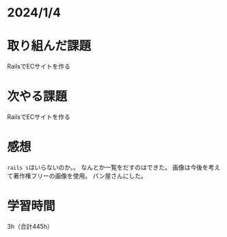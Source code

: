 # 2024/1/4
# 取り組んだ課題
RailsでECサイトを作る

# 次やる課題
RailsでECサイトを作る

# 感想
`rails s`はいらないのか。。
なんとか一覧をだすのはできた。
画像は今後を考えて著作権フリーの画像を使用。
パン屋さんにした。

# 学習時間
3h（合計445h）

